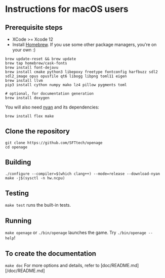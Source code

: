 # Instructions for macOS users

## Prerequisite steps
- XCode >= Xcode 12
- Install [Homebrew](http://brew.sh). If you use some other package managers, you're on your own :)

```
brew update-reset && brew update
brew tap homebrew/cask-fonts
brew install font-dejavu
brew install cmake python3 libepoxy freetype fontconfig harfbuzz sdl2 sdl2_image opus opusfile qt6 libogg libpng toml11 eigen
brew install llvm
pip3 install cython numpy mako lz4 pillow pygments toml

# optional, for documentation generation
brew install doxygen
```

You will also need [nyan](https://github.com/SFTtech/nyan/blob/master/doc/building.md) and its dependencies:

```
brew install flex make
```

## Clone the repository
```
git clone https://github.com/SFTtech/openage
cd openage
```

## Building

```
./configure --compiler=$(which clang++) --mode=release --download-nyan
make -j$(sysctl -n hw.ncpu)
```

## Testing
`make test` runs the built-in tests.


## Running
`make openage` or `./bin/openage` launches the game. Try `./bin/openage --help`!


## To create the documentation
`make doc`
For more options and details, refer to [doc/README.md][/doc/README.md]
